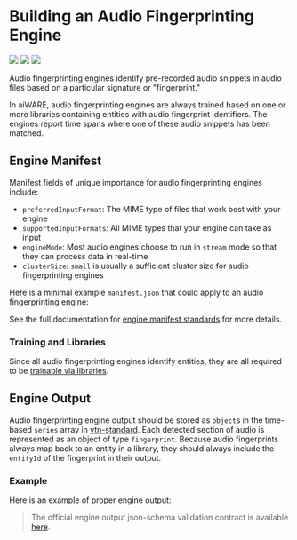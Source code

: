 # Building an Audio Fingerprinting Engine

![](badge/API/Yes/green)
![](badge/Search/Yes/green)
![](badge/UI/Partial/yellow)

Audio fingerprinting engines identify pre-recorded audio snippets in audio files based on a particular signature or "fingerprint."

In aiWARE, audio fingerprinting engines are always trained based on one or more libraries containing entities with audio fingerprint identifiers.
The engines report time spans where one of these audio snippets has been matched.

<!--TODO: Add these sections back in when we have good content for them
## Use Cases

TODO: Document use cases

## Engine Profile Creation Checklist

TODO: What goes here?  A full tutorial for creating the engine?  If so, let's :include a lot of that content

- [ ] Item 1
- [ ] Item 2

TODO: Note that library required should be checked (cuz all audio fingerprint engines are trainable)

## Engine Build Checklist

TODO: What goes here?  A full tutorial for creating the build?  If so, let's :include a lot of that content

- [ ] Item 1
- [ ] Item 2

TODO: Note that audio fingerprinting engines are typically network isolated due to requiring libraries and engine models.
-->

## Engine Manifest

Manifest fields of unique importance for audio fingerprinting engines include:

- `preferredInputFormat`: The MIME type of files that work best with your engine
- `supportedInputFormats`: All MIME types that your engine can take as input
- `engineMode`: Most audio engines choose to run in `stream` mode so that they can process data in real-time
- `clusterSize`: `small` is usually a sufficient cluster size for audio fingerprinting engines

Here is a minimal example `manifest.json` that could apply to an audio fingerprinting engine:

[](manifest.example.json ':include :type=code json')

See the full documentation for [engine manifest standards](/engines/standards/engine-manifest/) for more details.

### Training and Libraries

Since all audio fingerprinting engines identify entities, they are all required to be [trainable via libraries](/libraries/engines).

<!--
## Engine Input

TODO: Point to the [stream processing](/engines/processing-modes/stream-processing/) docs to explain how to actually process the data and create output?
-->

## Engine Output

Audio fingerprinting engine output should be stored as `object`s in the time-based `series` array in [vtn-standard](/engines/standards/engine-output/).
Each detected section of audio is represented as an object of type `fingerprint`.
Because audio fingerprints always map back to an entity in a library, they should always include the `entityId` of the fingerprint in their output.

### Example

Here is an example of proper engine output:

[](vtn-standard.example.json ':include :type=code json')

> The official engine output json-schema validation contract is available
[here](/schemas/vtn-standard/audio-fingerprint.json ':ignore').

<!--TODO: Include info on logging, etc.?  This would be global to all.-->
